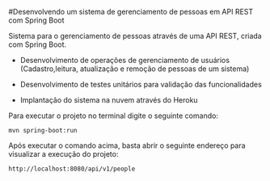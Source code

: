 #Desenvolvendo um sistema de gerenciamento de pessoas em API REST com Spring Boot

Sistema para o gerenciamento de pessoas através de uma API REST, criada com Spring Boot.

* Desenvolvimento de operações de gerenciamento de usuários (Cadastro,leitura, atualização e remoção de pessoas de um sistema)


* Desenvolvimento de testes unitários para validação das funcionalidades


* Implantação do sistema na nuvem através do Heroku 

Para executar o projeto no terminal digite o seguinte comando:


    mvn spring-boot:run 


Após executar o comando acima, basta abrir o seguinte endereço para visualizar a execução do projeto:


    http://localhost:8080/api/v1/people